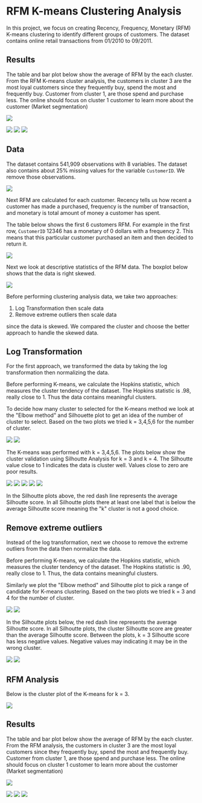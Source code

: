 # RFM K-means Clustering Analysis

In this project, we focus on creating Recency, Frequency, Monetary (RFM) K-means clustering to identify different groups of customers. The dataset contains online retail transactions from 01/2010 to 09/2011. 


## Results

The table and bar plot below show the average of RFM by the each cluster. From the RFM K-means cluster analysis, the customers in cluster 3 are the most loyal customers since they frequently buy, spend the most and frequently buy. Customer from cluster 1, are those spend and purchase less. The online should focus on cluster 1 customer to learn more about the customer (Market segmentation) 

![](./images/rfm_stat_cluster.png)

![](./images/rfm_kmeans3avgRecency.png)
![](./images/rfm_kmeans3avgFrequency.png)
![](./images/rfm_kmeans3avgMonetary.png)

## Data
The dataset contains 541,909 observations with 8 variables. The dataset also contains about 25% missing values for the variable `CustomerID`. We remove those observations.   

![](./images/missing.png)

Next RFM are calculated for each customer. Recency tells us how recent a customer has made a purchased, frequency is the number of transaction, and monetary is total amount of money a customer has spent. 


The table below shows the first 6 customers RFM. For example in the first row, `CustomerID` 12346 has a monetary of 0 dollars with a frequency 2. This means that this particular customer purchased an item and then decided to return it. 

![](./images/summary_df.png)



Next we look at descriptive statistics of the RFM data. The boxplot below shows that the data is right skewed. 

![](./images/rfm_boxplot.png)


Before performing clustering analysis data, we take two approaches: 

1. Log Transformation then scale data 
2. Remove extreme outliers then scale data

since the data is skewed. We compared the cluster and choose the better approach to handle the skewed data.


## Log Transformation

For the first approach, we transformed the data by taking the log transformation then normalizing the data.

Before performing K-means, we calculate the Hopkins statistic, which measures the cluster tendency of the dataset. The  Hopkins statistic is .98, really close to 1. Thus the data contains meaningful clusters.

To decide how many cluster to selected for the K-means method we look at the "Elbow method" and Silhouette plot to get an idea of the number of cluster to select. Based on the two plots we tried k = 3,4,5,6 for the number of cluster.


![](./images/wss_log.png)
![](./images/silhouette_log.png)

The K-means was performed with k = 3,4,5,6. The plots below show the cluster validation using Silhoutte Analysis for k = 3 and k = 4. The Silhoutte value close to 1 indicates the data is cluster well. Values close to zero are poor results.

![](./images/log_val_pca_kmeans_3.png)
![](./images/log_val_pca_kmeans_4.png)
![](./images/log_val_pca_kmeans_5.png)
![](./images/log_val_pca_kmeans_6.png)
![](./images/log_val_pca_kmeans_7.png)

In the Silhoutte plots above, the red dash line represents the average Silhoutte score. In all Silhoutte plots there at least one label that is below the average Silhoutte score meaning the "k" cluster is not a good choice.

## Remove extreme outliers

Instead of the log transformation, next we choose to remove the extreme outliers from the data then normalize the data. 

Before performing K-means, we calculate the Hopkins statistic, which measures the cluster tendency of the dataset. The  Hopkins statistic is .90, really close to 1. Thus, the data contains meaningful clusters.

Similarly we plot the "Elbow method" and Silhoutte plot to pick a range of candidate for K-means clustering. Based on the two plots we tried k = 3 and 4 for the number of cluster.

![](./images/wss.png)
![](./images/silhouette.png)


In the Silhoutte plots below, the red dash line represents the average Silhoutte score. In all Silhoutte plots, the cluster Silhoutte score are greater than the average Silhoutte score. Between the plots,  k = 3 Silhoutte score has less negative values. Negative values may indicating it may be in the wrong cluster.  


![](./images/val_pca_kmeans_3.png)
![](./images/val_pca_kmeans_4.png)

## RFM Analysis

Below is the cluster plot of the K-means for k = 3.

![](./images/pca_kmeans_3.png)

## Results

The table and bar plot below show the average of RFM by the each cluster. From the RFM analysis, the customers in cluster 3 are the most loyal customers since they frequently buy, spend the most and frequently buy. Customer from cluster 1, are those spend and purchase less. The online should focus on cluster 1 customer to learn more about the customer (Market segmentation) 

![](./images/rfm_stat_cluster.png)

![](./images/rfm_kmeans3avgRecency.png)
![](./images/rfm_kmeans3avgFrequency.png)
![](./images/rfm_kmeans3avgMonetary.png)
